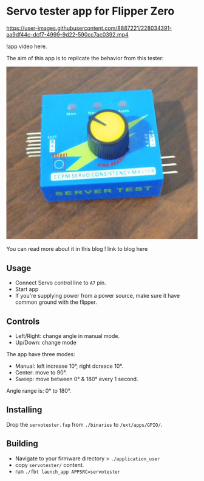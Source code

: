 # Servo tester app for Flipper Zero


https://user-images.githubusercontent.com/8887221/228034391-aa9df44c-dcf7-4999-9d22-590cc7ac0392.mp4


!app video here.

The aim of this app is to replicate the behavior from this tester:

![](assets/original-servo-tester.jpeg)

You can read more about it in this blog ! link to blog here

## Usage

- Connect Servo control line to `A7` pin.
- Start app
- If you're supplying power from a power source, make sure it have common ground with the flipper.

## Controls

- Left/Right: change angle in manual mode.
- Up/Down: change mode

The app have three modes:

- Manual: left increase 10°, right dcreace 10°.
- Center: move to 90°.
- Sweep: move between 0° & 180° every 1 second.

Angle range is: 0° to 180°.

## Installing

Drop the `servotester.fap` from `./binaries` to `/ext/apps/GPIO/`.

## Building

- Navigate to your firmware directory > `./application_user`
- copy `servotester/` content.
- run `./fbt launch_app APPSRC=servotester`
